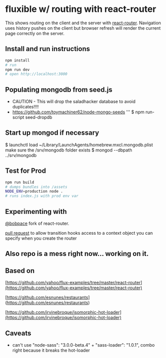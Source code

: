 # fluxible w/ routing with react-router

This shows routing on the client and the server with [react-router](https://github.com/rackt/react-router). Navigation uses history pushes on the client but browser refresh will render the current page correctly on the server.

## Install and run instructions
```bash
npm install
# run
npm run dev
# open http://localhost:3000
```

Populating mongodb from seed.js
-----
- CAUTION - This will drop the saladhacker database to avoid duplicates!!!!
- https://github.com/toymachiner62/node-mongo-seeds
'''
$ npm run-script seed-dropdb


Start up mongod if necessary
----
$ launchctl load ~/Library/LaunchAgents/homebrew.mxcl.mongodb.plist
make sure the /srv/mongodb folder exists
$ mongod --dbpath ../srv/mongodb


## Test for Prod
```bash
npm run build
# dumps bundles into /assets
NODE_ENV=production node .
# runs index.js with prod env var
```

## Experimenting with 
[@bobpace](https://github.com/bobpace) fork of react-router.

[pull request](https://github.com/rackt/react-router/pull/590) to allow transition hooks access to a context object you can specify when you create the router

## Also repo is a mess right now... working on it.

## Based on
[https://github.com/yahoo/flux-examples/tree/master/react-router](https://github.com/yahoo/flux-examples/tree/master/react-router)

[https://github.com/esnunes/restaurants] (https://github.com/esnunes/restaurants)

[https://github.com/irvinebroque/isomorphic-hot-loader](https://github.com/irvinebroque/isomorphic-hot-loader)

## Caveats
- can't use "node-sass": "3.0.0-beta.4" + "sass-loader": "1.0.1", combo right because it breaks the hot-loader



